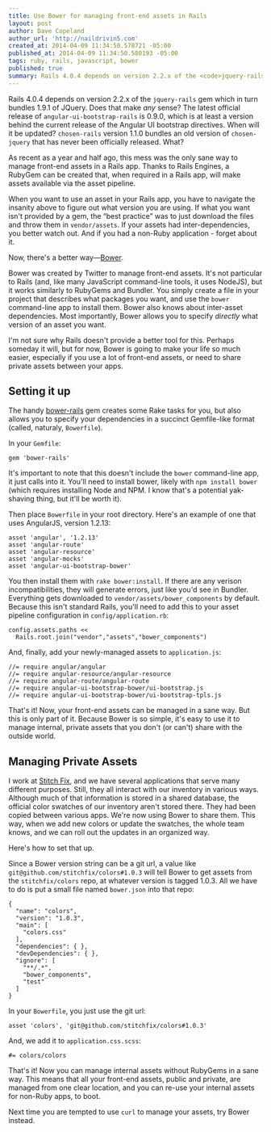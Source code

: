 ```yaml
---
title: Use Bower for managing front-end assets in Rails
layout: post
author: Dave Copeland
author_url: 'http://naildrivin5.com'
created_at: 2014-04-09 11:34:50.578721 -05:00
published_at: 2014-04-09 11:34:50.580193 -05:00
tags: ruby, rails, javascript, bower
published: true
summary: Rails 4.0.4 depends on version 2.2.x of the <code>jquery-rails</code> gem which in turn bundles 1.9.1 of JQuery. Does that make <strong>any</strong> sense?  RubyGems isn't well-designed to manage front-end assets, especially those maintained outside the Rails ecosystem.  Bower, on the other hand, is.
---
```


Rails 4.0.4 depends on version 2.2.x of the `jquery-rails` gem which in turn bundles 1.9.1 of JQuery. Does that make *any* sense?  The latest official release of `angular-ui-bootstrap-rails` is 0.9.0, which is at least a version behind the current release of the Angular UI bootstrap directives.  When will it be updated?  `chosen-rails` version 1.1.0 bundles an old version of `chosen-jquery` that has never been officially released.  What?

As recent as a year and half ago, this mess was the only sane way to manage front-end assets in a Rails app.  Thanks to Rails
Engines, a RubyGem can be created that, when required in a Rails app, will make assets available via the asset pipeline.  

When you want to use an asset in your Rails app, you have to navigate the insanity above to figure out what version you are using.  If what you want isn't provided by a gem, the “best practice” was to just download the files and throw them in `vendor/assets`.  If your assets had inter-dependencies, you better watch out.  And if you had a non-Ruby application - forget about it.

Now, there's a better way—[Bower][bower].

Bower was created by Twitter to manage front-end assets.  It's not particular to Rails (and, like many JavaScript command-line tools, it uses NodeJS), but it works similarly to RubyGems and Bundler.  You simply create a file in your project that describes what packages you want, and use the `bower` command-line app to install them.  Bower also knows about inter-asset dependencies.  Most importantly, Bower allows you to specify _directly_ what version of an asset you want.

I'm not sure why Rails doesn't provide a better tool for this.  Perhaps someday it will, but for now, Bower is going to make your
life so much easier, especially if you use a lot of front-end assets, or need to share private assets between your apps.

## Setting it up

The handy [bower-rails](https://github.com/42dev/bower-rails) gem creates some Rake tasks for you, but also allows you to specify your dependencies in a succinct Gemfile-like format (called, naturaly, `Bowerfile`).

In your `Gemfile`:

<pre><code class='language-ruby'>gem 'bower-rails'
</code></pre>

It's important to note that this doesn't include the `bower` command-line app, it just calls into it.  You'll need to install bower, likely with `npm install bower` (which requires installing Node and NPM.  I know that's a potential yak-shaving thing, but it'll be worth it).

Then place `Bowerfile` in your root directory.  Here's an example of one that uses AngularJS, version 1.2.13:

<pre><code class='language-ruby'>asset 'angular', '1.2.13'
asset 'angular-route'
asset 'angular-resource'
asset 'angular-mocks'
asset 'angular-ui-bootstrap-bower'
</code></pre>

You then install them with `rake bower:install`.  If there are any verison incompatibilities, they will generate errors, just
like you'd see in Bundler.  Everything gets downloaded to `vendor/assets/bower_components` by default.  Because this isn't
standard Rails, you'll need to add this to your asset pipeline configuration in `config/application.rb`:

<pre><code class='language-ruby'>config.assets.paths << 
  Rails.root.join("vendor","assets","bower_components")
</code></pre>

And, finally, add your newly-managed assets to `application.js`:

<pre><code class='language-javascript'>//= require angular/angular
//= require angular-resource/angular-resource
//= require angular-route/angular-route
//= require angular-ui-bootstrap-bower/ui-bootstrap.js
//= require angular-ui-bootstrap-bower/ui-bootstrap-tpls.js
</code></pre>

That's it!  Now, your front-end assets can be managed in a sane way.  But this is only part of it.  Because Bower is so simple,
it's easy to use it to manage internal, private assets that you don't (or can't) share with the outside world.

## Managing Private Assets

I work at [Stitch Fix][stitchfix], and we have several applications that serve many different purposes.  Still, they all interact with our inventory in various ways.  Although much of that information is stored in a shared database, the official color swatches of our inventory aren't stored there.  They had been copied between various apps.  We're now using Bower to share them.  This way, when we add new colors or update the swatches, the whole team knows, and we can roll out the updates in an organized way.

[stitchfix]: http://tech.stitchfix.com/blog

Here's how to set that up.

Since a Bower version string can be a git url, a value like `git@github.com/stitchfix/colors#1.0.3` will tell Bower to get assets from the `stitchfix/colors` repo, at whatever version is tagged 1.0.3.  All we have to do is put a small file named `bower.json` into that repo:

<pre><code class='language-json'>{
  "name": "colors",
  "version": "1.0.3",
  "main": [
    "colors.css"
  ],
  "dependencies": { },
  "devDependencies": { },
  "ignore": [
    "**/.*",
    "bower_components",
    "test"
  ]
}
</code></pre>

In your `Bowerfile`, you just use the git url:

<pre><code class='language-ruby'>asset 'colors', 'git@github.com/stitchfix/colors#1.0.3'
</code></pre>

And, we add it to `application.css.scss`:

<pre><code class='language-css'>#= colors/colors
</code></pre>

That's it!  Now you can manage internal assets without RubyGems in a sane way.  This means that all your front-end assets, public
and private, are managed from one clear location, and you can re-use your internal assets for non-Ruby apps, to boot.

Next time you are tempted to use `curl` to manage your assets, try Bower instead.

[bower]: http://bower.io
